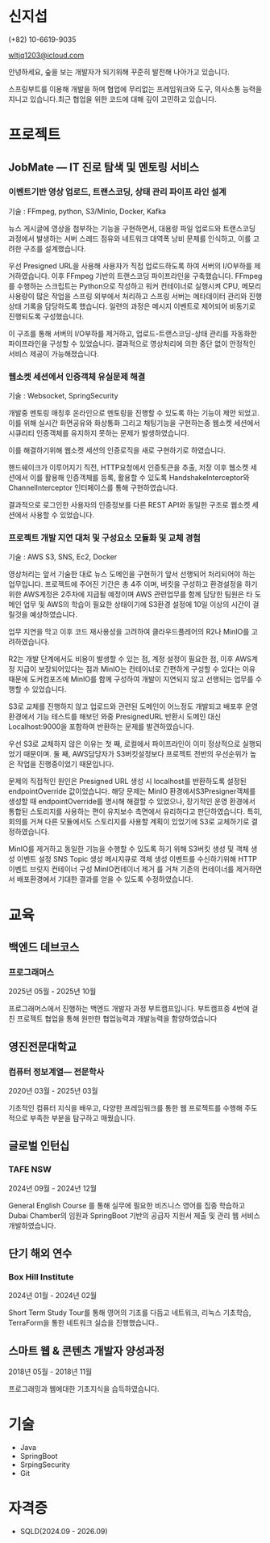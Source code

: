 # 신지섭
(+82) 10-6619-9035

wltjq1203@icloud.com

안녕하세요, 숲을 보는 개발자가 되기위해 꾸준히 발전해 나아가고 있습니다.

스프링부트를 이용해 개발을 하며 협업에 무리없는 프레임워크와 도구, 의사소통 능력을 지니고 있습니다.최근 협업을 위한 코드에 대해 깊이 고민하고 있습니다.

# 프로젝트
## JobMate — IT 진로 탐색 및 멘토링 서비스
### 이벤트기반 영상 업로드, 트랜스코딩, 상태 관리 파이프 라인 설계
기술 : FFmpeg, python, S3/MinIo, Docker, Kafka

뉴스 게시글에 영상을 첨부하는 기능을 구현하면서, 대용량 파일 업로드와 트랜스코딩 과정에서 발생하는 서버 스레드 점유와 네트워크 대역폭 낭비 문제를 인식하고, 이를 고려한 구조를 설계했습니다.

우선 Presigned URL을 사용해 사용자가 직접 업로드하도록 하여 서버의 I/O부하를 제거하였습니다. 이후 FFmpeg 기반의 트랜스코딩 파이프라인을 구축했습니다.
FFmpeg를 수행하는 스크립트는 Python으로 작성하고 워커 컨테이너로 실행시켜 CPU, 메모리 사용량이 많은 작업을 스프링 외부에서 처리하고 스프링 서버는 메타데이터 관리와 진행 상태 기록을 담당하도록 했습니다.
일련의 과정은 메시지 이벤트로 제어되어 비동기로 진행되도록 구성했습니다.

이 구조를 통해 서버의 I/O부하를 제거하고, 업로드-트랜스코딩-상태 관리를 자동화한 파이프라인을 구성할 수 있었습니다.
결과적으로 영상처리에 의한 중단 없이 안정적인 서비스 제공이 가능해졌습니다.

### 웹소켓 세션에서 인증객체 유실문제 해결
기술 : Websocket, SpringSecurity

개발중 멘토링 매칭후 온라인으로 멘토링을 진행할 수 있도록 하는 기능이 제안 되었고. 이를 위해 실시간 화면공유와 화상통화 그리고 채팅기능을 구현하는중 웹소켓 세션에서 시큐리티  인증객체를 유지하지 못하는 문제가 발생하였습니다.

이를 해결하기위해 웹소켓 세션의 인증로직을 새로 구현하기로 하였습니다.

핸드쉐이크가 이루어지기 직전, HTTP요청에서 인증토큰을 추출, 저장 이후 웹소켓 세션에서 이를 활용해 인증객체를 등록, 활용할 수 있도록 HandshakeInterceptor와 ChannelInterceptor 인터페이스를 통해 구현하였습니다.

결과적으로 로그인한 사용자의 인증정보를 다른 REST API와 동일한 구조로 웹소켓 세션에서 사용할 수 있었습니다.

### 프로젝트 개발 지연 대처 및 구성요소 모듈화 및 교체 경험
기술 : AWS S3, SNS, Ec2, Docker

영상처리는 앞서 기술한 대로 뉴스 도메인을 구현하기 앞서 선행되어 처리되어야 하는 업무입니다. 프로젝트에 주어진 기간은 총 4주 이며, 버킷을 구성하고 환경설정을 하기위한 AWS계정은 2주차에 지급될 예정이며 AWS 관련업무를 함께 담당한 팀원은 타 도메인 업무 및 AWS의 학습이 필요한 상태이기에 S3환경 설정에 10일 이상의 시간이 걸릴것을 예상하였습니다.

업무 지연을 막고 이후 코드 재사용성을 고려하여 클라우드플레어의 R2나 MinIO를 고려하였습니다.

R2는 개발 단계에서도 비용이 발생할 수 있는 점, 계정 설정이 필요한 점, 이후 AWS계정 지급이 보장되어있다는 점과 MinIO는 컨테이너로 간편하게 구성할 수 있다는 이유 때문에  도커컴포즈에 MinIO를 함께 구성하여 개발이 지연되지 않고 선행되는 업무를 수행할 수 있었습니다.

S3로 교체를 진행하지 않고 업로드와 관련된 도메인이 어느정도 개발되고 배포후 운영환경에서 기능 테스트를 해보던 와중 PresignedURL 반환시 도메인 대신 Localhost:9000을 포함하여 반환하는 문제를 발견하였습니다.

우선 S3로 교체하지 않은 이유는 첫 째, 로컬에서 파이프라인이 이미 정상적으로 실행되었기 때문이며. 둘 째, AWS담당자가 S3버킷설정보다 프로젝트 전반의 우선순위가 높은 작업을 진행중이었기 때문입니다.

문제의 직접적인 원인은 Presigned URL 생성 시 localhost를 반환하도록 설정된 endpointOverride 값이었습니다.
해당 문제는 MinIO 환경에서S3Presigner객체를 생성할 때 endpointOverride를 명시해 해결할 수 있었으나, 장기적인 운영 환경에서 통합된 스토리지를 사용하는 편이 유지보수 측면에서 유리하다고 판단하였습니다.
특히, 회의를 거쳐 다른 모듈에서도 스토리지를 사용할 계획이 있었기에 S3로 교체하기로 결정하였습니다.

MinIO를 제거하고 동일한 기능을 수행할 수 있도록 하기 위해
S3버킷 생성 및 객체 생성 이벤트 설정
SNS Topic 생성
메시지큐로 객체 생성 이벤트를 수신하기위해 HTTP 이벤트 브릿지 컨테이너 구성
MinIO컨테이너 제거
를 거쳐 기존의 컨테이너를 제거하면서 배포환경에서 기대한 결과를 얻을 수 있도록 수정하였습니다.

# 교육
## 백엔드 데브코스
### 프로그래머스
2025년 05월 - 2025년 10월

프로그래머스에서 진행하는 백엔드 개발자 과정 부트캠프입니다.
부트캠프중 4번에 걸친 프로젝트 협업을 통해 원만한 협업능력과 개발능력을 함양하였습니다

## 영진전문대학교
### 컴퓨터 정보계열— 전문학사
2020년 03월 - 2025년 03월

기초적인 컴퓨터 지식을 배우고, 다양한 프레임워크를 통한 웹 프로젝트를 수행해 주도적으로 부족한 부분을 탐구하고 매꿨습니다.

## 글로벌 인턴십
### TAFE NSW
2024년 09월 - 2024년 12월

General English Course 를 통해 실무에 필요한 비즈니스 영어를 집중 학습하고 Dubai Chamber의 임원과 SpringBoot 기반의 공급자 지원서 제출 및 관리 웹 서비스 개발하였습니다.

## 단기 해외 연수
### Box Hill Institute
2024년 01월 - 2024년 02월

Short Term Study Tour를 통해 영어의 기초를 다듬고 네트워크, 리눅스 기초학습, TerraForm을 통한 네트워크 실습을 진행했습니다..

## 스마트 웹 & 콘텐츠 개발자 양성과정
2018년 05월 - 2018년 11월

프로그래밍과 웹에대한 기초지식을 습득하였습니다.

# 기술
- Java
- SpringBoot
- SrpingSecurity
- Git

# 자격증
- SQLD(2024.09 - 2026.09)
